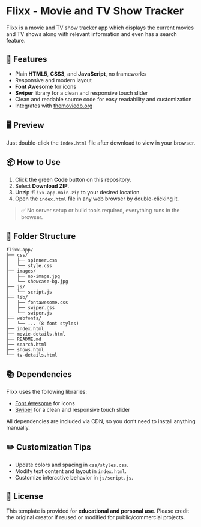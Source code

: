 # Flixx - Movie and TV Show Tracker

Flixx is a movie and TV show tracker app which displays the current movies and TV shows along with relevant information and even has a search feature.

## 🔧 Features

- Plain **HTML5**, **CSS3**, and **JavaScript**, no frameworks
- Responsive and modern layout
- **Font Awesome** for icons
- **Swiper** library for a clean and responsive touch slider
- Clean and readable source code for easy readability and customization
- Integrates with [themoviedb.org](https://themoviedb.org)

## 🖥️ Preview

Just double-click the `index.html` file after download to view in your browser.

## 📦 How to Use

1. Click the green **Code** button on this repository.
2. Select **Download ZIP**.
3. Unzip `flixx-app-main.zip` to your desired location.
4. Open the `index.html` file in any web browser by double-clicking it.

> ✅ No server setup or build tools required, everything runs in the browser.

## 📁 Folder Structure

```
flixx-app/
├── css/
│   ├── spinner.css
│   └── style.css
├── images/
│   ├── no-image.jpg
│   └── showcase-bg.jpg
├── js/
│   └── script.js
├── lib/
│   ├── fontawesome.css
│   ├── swiper.css
│   └── swiper.js
├── webfonts/
│   └── ... (8 font styles)
├── index.html
├── movie-details.html
├── README.md
├── search.html
├── shows.html
└── tv-details.html
```

## 📚 Dependencies

Flixx uses the following libraries:

- [Font Awesome](https://fontawesome.com/) for icons
- [Swiper](https://swiperjs.org) for a clean and responsive touch slider

All dependencies are included via CDN, so you don’t need to install anything manually.

## ✏️ Customization Tips

- Update colors and spacing in `css/styles.css`.
- Modify text content and layout in `index.html`.
- Customize interactive behavior in `js/script.js`.

## 📃 License

This template is provided for **educational and personal use**. Please credit the original creator if reused or modified for public/commercial projects.
